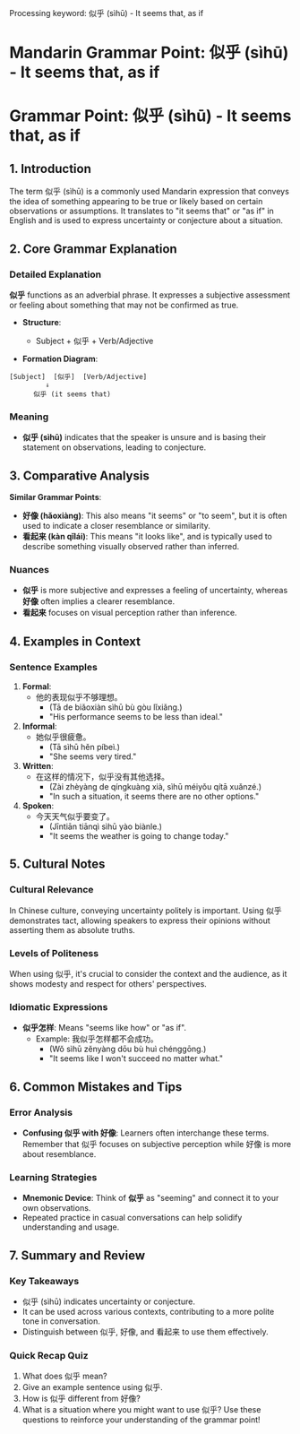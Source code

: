 Processing keyword: 似乎 (sìhū) - It seems that, as if
# Mandarin Grammar Point: 似乎 (sìhū) - It seems that, as if
# Grammar Point: 似乎 (sìhū) - It seems that, as if
## 1. Introduction
The term 似乎 (sìhū) is a commonly used Mandarin expression that conveys the idea of something appearing to be true or likely based on certain observations or assumptions. It translates to "it seems that" or "as if" in English and is used to express uncertainty or conjecture about a situation.
## 2. Core Grammar Explanation
### Detailed Explanation
**似乎** functions as an adverbial phrase. It expresses a subjective assessment or feeling about something that may not be confirmed as true.
- **Structure**: 
    - Subject + 似乎 + Verb/Adjective
    
- **Formation Diagram**:
```
[Subject]  [似乎]  [Verb/Adjective] 
         ↓
      似乎 (it seems that)
```
### Meaning
- **似乎 (sìhū)** indicates that the speaker is unsure and is basing their statement on observations, leading to conjecture.
## 3. Comparative Analysis
**Similar Grammar Points**:
- **好像 (hǎoxiàng)**: This also means "it seems" or "to seem", but it is often used to indicate a closer resemblance or similarity.
- **看起来 (kàn qǐlái)**: This means "it looks like", and is typically used to describe something visually observed rather than inferred.
### Nuances
- **似乎** is more subjective and expresses a feeling of uncertainty, whereas **好像** often implies a clearer resemblance.
- **看起来** focuses on visual perception rather than inference.
## 4. Examples in Context
### Sentence Examples
1. **Formal**:
   - 他的表现似乎不够理想。
     - (Tā de biǎoxiàn sìhū bù gòu lǐxiǎng.)
     - "His performance seems to be less than ideal."
2. **Informal**:
   - 她似乎很疲惫。
     - (Tā sìhū hěn píbeì.)
     - "She seems very tired."
3. **Written**:
   - 在这样的情况下，似乎没有其他选择。
     - (Zài zhèyàng de qíngkuàng xià, sìhū méiyǒu qítā xuǎnzé.)
     - "In such a situation, it seems there are no other options."
4. **Spoken**:
   - 今天天气似乎要变了。
     - (Jīntiān tiānqì sìhū yào biànle.)
     - "It seems the weather is going to change today."
## 5. Cultural Notes
### Cultural Relevance
In Chinese culture, conveying uncertainty politely is important. Using 似乎 demonstrates tact, allowing speakers to express their opinions without asserting them as absolute truths. 
### Levels of Politeness
When using 似乎, it's crucial to consider the context and the audience, as it shows modesty and respect for others' perspectives.
### Idiomatic Expressions
- **似乎怎样**: Means "seems like how" or "as if".
   - Example: 我似乎怎样都不会成功。
     - (Wǒ sìhū zěnyàng dōu bù huì chénggōng.)
     - "It seems like I won't succeed no matter what."
## 6. Common Mistakes and Tips
### Error Analysis
- **Confusing 似乎 with 好像**: Learners often interchange these terms. Remember that 似乎 focuses on subjective perception while 好像 is more about resemblance.
### Learning Strategies
- **Mnemonic Device**: Think of **似乎** as "seeming" and connect it to your own observations.
- Repeated practice in casual conversations can help solidify understanding and usage.
## 7. Summary and Review
### Key Takeaways
- 似乎 (sìhū) indicates uncertainty or conjecture.
- It can be used across various contexts, contributing to a more polite tone in conversation.
- Distinguish between 似乎, 好像, and 看起来 to use them effectively.
### Quick Recap Quiz
1. What does 似乎 mean?
2. Give an example sentence using 似乎.
3. How is 似乎 different from 好像?
4. What is a situation where you might want to use 似乎? 
Use these questions to reinforce your understanding of the grammar point!
